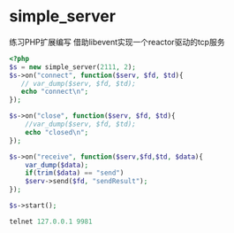 # simple_server
练习PHP扩展编写 借助libevent实现一个reactor驱动的tcp服务

```php
<?php
$s = new simple_server(2111, 2);
$s->on("connect", function($serv, $fd, $td){
   // var_dump($serv, $fd, $td);
   echo "connect\n";
});

$s->on("close", function($serv, $fd, $td){
    //var_dump($serv, $fd, $td);
    echo "closed\n";
});

$s->on("receive", function($serv,$fd,$td, $data){
    var_dump($data);
    if(trim($data) == "send")
    $serv->send($fd, "sendResult");
});

$s->start();
```

```php
telnet 127.0.0.1 9981
```